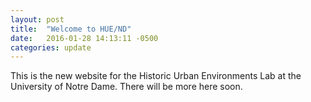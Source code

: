 ```yaml
---
layout: post
title:  "Welcome to HUE/ND"
date:   2016-01-28 14:13:11 -0500
categories: update
---
```


This is the new website for the Historic Urban Environments Lab at the University of Notre Dame.
There will be more here soon.
